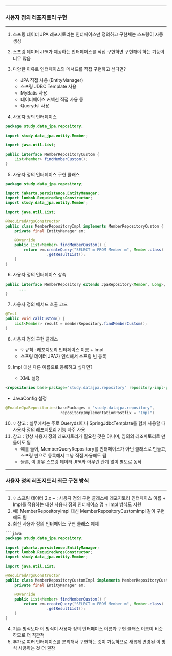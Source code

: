 -----
### 사용자 정의 레포지토리 구현
-----
1. 스프링 데이터 JPA 레포지토리는 인터페이스만 정의하고 구현체는 스프링이 자동 생성
2. 스프링 데이터 JPA가 제공하는 인터페이스를 직접 구현하면 구현해야 하는 기능이 너무 많음
3. 다양한 이유로 인터페이스의 메서드를 직접 구현하고 싶다면?
   - JPA 직접 사용 (EntityManager)
   - 스프링 JDBC Template 사용
   - MyBatis 사용
   - 데이터베이스 커넥션 직접 사용 등
   - Querydsl 사용

4. 사용자 정의 인터페이스
```java
package study.data_jpa.repository;

import study.data_jpa.entity.Member;

import java.util.List;

public interface MemberRepositoryCustom {
    List<Member> findMemberCustom();
}
```

5. 사용자 정의 인터페이스 구현 클래스
```java
package study.data_jpa.repository;

import jakarta.persistence.EntityManager;
import lombok.RequiredArgsConstructor;
import study.data_jpa.entity.Member;

import java.util.List;

@RequiredArgsConstructor
public class MemberRepositoryImpl implements MemberRepositoryCustom {
    private final EntityManager em;

    @Override
    public List<Member> findMemberCustom() {
        return em.createQuery("SELECT m FROM Member m", Member.class)
                  .getResultList();
    }
}
```

6. 사용자 정의 인터페이스 상속
```java
public interface MemberRepository extends JpaRepository<Member, Long>, MemberRepositoryCustom {
      ...
}
```

7. 사용자 정의 메서드 호출 코드
```java
@Test
public void callCustom() {
    List<Member> result = memberRepository.findMemberCustom();
}
```

8. 사용자 정의 구현 클래스
   - 💡 규칙 : 레포지토리 인터페이스 이름 + Impl
   - 스프링 데이터 JPA가 인식해서 스프링 빈 등록

9. Impl 대신 다른 이름으로 등록하고 싶다면?
   - XML 설정
```xml
<repositories base-package="study.datajpa.repository" repository-impl-postfix="Impl" />
```

   - JavaConfig 설정
```java
@EnableJpaRepositories(basePackages = "study.datajpa.repository",
                        repositoryImplementationPostfix = "Impl")
```

10. 💡 참고 : 실무에서는 주로 Querydsl이나 SpringJdbcTemplate를 함께 사용할 때 사용자 정의 레포지토리 기능 자주 사용
11. 참고 : 항상 사용자 정의 레포지토리가 필요한 것은 아니며, 임의의 레조피토리로 만들어도 됨
    - 예를 들어, MemberQueryRepository를 인터페이스가 아닌 클래스로 만들고, 스프링 빈으로 등록해서 그냥 직접 사용해도 됨
    - 물론, 이 경우 스프링 데이터 JPA와 아무런 관계 없이 별도로 동작

-----
### 사용자 정의 레포지토리 최근 구현 방식
-----
1. 💡 스프링 데이터 2.x ~ : 사용자 정의 구현 클래스에 레포지토리 인터페이스 이름 + Impl를 적용하는 대신 사용자 정의 인터페이스 명 + Impl 방식도 지원
2. 예) MemberRepositoryImpl 대신 MemberRepositoryCustomImpl 같이 구현해도 됨
3. 최신 사용자 정의 인터페이스 구현 클래스 예제
```java
```java
package study.data_jpa.repository;

import jakarta.persistence.EntityManager;
import lombok.RequiredArgsConstructor;
import study.data_jpa.entity.Member;

import java.util.List;

@RequiredArgsConstructor
public class MemberRepositoryCustomImpl implements MemberRepositoryCustom {
    private final EntityManager em;

    @Override
    public List<Member> findMemberCustom() {
        return em.createQuery("SELECT m FROM Member m", Member.class)
                  .getResultList();
    }
}
```

4. 기존 방식보다 이 방식이 사용자 정의 인터페이스 이름과 구현 클래스 이름이 비슷하므로 더 직관적
5. 추가로 여러 인터페이스를 분리해서 구현하는 것이 가능하므로 새롭게 변경된 이 방식 사용하는 것 더 권장

